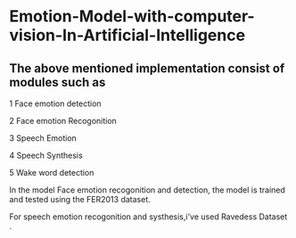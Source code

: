 # Emotion-Model-with-computer-vision-In-Artificial-Intelligence

## The above mentioned implementation consist of modules such as

1 Face emotion detection

2 Face emotion Recogonition

3 Speech Emotion 

4 Speech Synthesis

5 Wake word detection

In the model Face emotion recogonition and detection, the model is trained and tested using the FER2013 dataset.

For speech emotion recogonition and systhesis,i've used Ravedess Dataset
.



